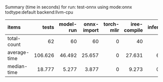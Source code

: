 Summary (time in seconds) for run: test-onnx using mode:onnx todtype:default backend:llvm-cpu

| items        |   tests |   model-run |   onnx-import |   torch-mlir |   iree-compile |   inference |
|:-------------|--------:|------------:|--------------:|-------------:|---------------:|------------:|
| total-count  |  62     |      60     |        60     |            0 |         40     |      16     |
| average-time | 106.626 |      46.492 |        25.657 |            0 |         27.631 |       6.845 |
| median-time  |  18.777 |       5.277 |         3.877 |            0 |          9.273 |       0.349 |
